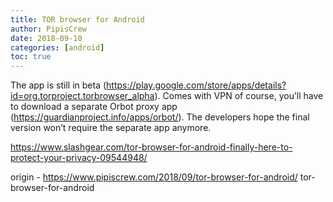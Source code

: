 ```yaml
---
title: TOR browser for Android
author: PipisCrew
date: 2018-09-10
categories: [android]
toc: true
---
```


The app is still in beta (https://play.google.com/store/apps/details?id=org.torproject.torbrowser_alpha). Comes with VPN of course, you’ll have to download a separate Orbot proxy app (https://guardianproject.info/apps/orbot/). The developers hope the final version won’t require the separate app anymore. 

https://www.slashgear.com/tor-browser-for-android-finally-here-to-protect-your-privacy-09544948/

origin - https://www.pipiscrew.com/2018/09/tor-browser-for-android/ tor-browser-for-android